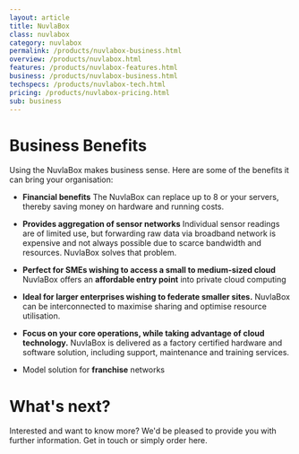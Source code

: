 ```yaml
---
layout: article
title: NuvlaBox
class: nuvlabox
category: nuvlabox
permalink: /products/nuvlabox-business.html
overview: /products/nuvlabox.html
features: /products/nuvlabox-features.html
business: /products/nuvlabox-business.html
techspecs: /products/nuvlabox-tech.html
pricing: /products/nuvlabox-pricing.html
sub: business
---
```


Business Benefits
=================

Using the NuvlaBox makes business sense. Here are some of the benefits it can bring your organisation:

* **Financial benefits** The NuvlaBox can replace up to 8 or your servers, thereby saving money on hardware and running costs.

* **Provides aggregation of sensor networks** Individual sensor readings are of limited use, but forwarding raw data via broadband network is expensive and not always possible due to scarce bandwidth and resources. NuvlaBox solves that problem.

* **Perfect for SMEs wishing to access a small to medium-sized cloud** NuvlaBox offers an **affordable entry point** into private cloud computing

* **Ideal for larger enterprises wishing to federate smaller sites.** NuvlaBox can be interconnected to maximise sharing and optimise resource utilisation.

* **Focus on your core operations, while taking advantage of cloud technology.** NuvlaBox is delivered as a factory certified hardware and software solution, including support, maintenance and training services.

* Model solution for **franchise** networks

What's next?
====

Interested and want to know more? We'd be pleased to provide you with further information. Get in touch or simply order here.

<span class='contact-us-placeholder'></span>

<span class='order-now-placeholder'></span>
